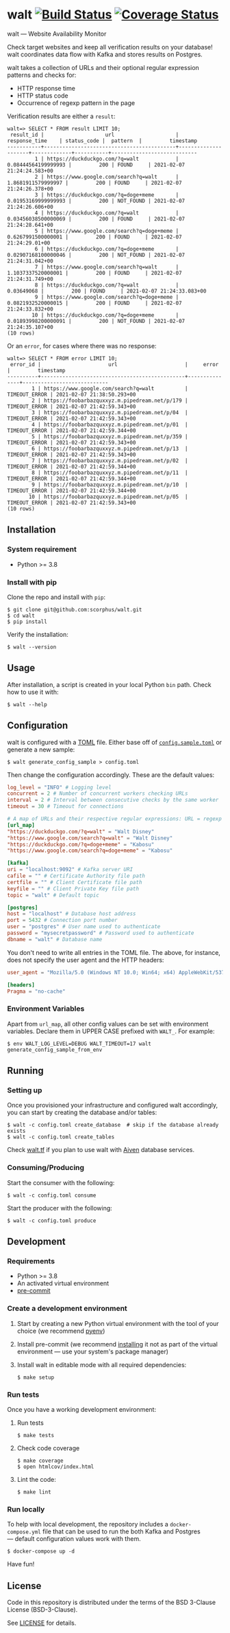# walt [![Build Status][build-badge]][action-link] [![Coverage Status][codecov-badge]][codecov-link]

walt — Website Availability Monitor

Check target websites and keep all verification results on your database! walt
coordinates data flow with Kafka and stores results on Postgres.

walt takes a collection of URLs and their optional regular expression patterns
and checks for:

- HTTP response time
- HTTP status code
- Occurrence of regexp pattern in the page

Verification results are either a `result`:

```
walt=> SELECT * FROM result LIMIT 10;
 result_id |                    url                    |    response_time    | status_code |  pattern  |         timestamp          
-----------+-------------------------------------------+---------------------+-------------+-----------+----------------------------
         1 | https://duckduckgo.com/?q=walt            | 0.08444564199999993 |         200 | FOUND     | 2021-02-07 21:24:24.583+00
         2 | https://www.google.com/search?q=walt      |  1.8681911579999997 |         200 | FOUND     | 2021-02-07 21:24:26.378+00
         3 | https://duckduckgo.com/?q=doge+meme       | 0.01953169999999993 |         200 | NOT_FOUND | 2021-02-07 21:24:26.606+00
         4 | https://duckduckgo.com/?q=walt            | 0.03456038500000069 |         200 | FOUND     | 2021-02-07 21:24:28.641+00
         5 | https://www.google.com/search?q=doge+meme |  0.6267991500000001 |         200 | FOUND     | 2021-02-07 21:24:29.01+00
         6 | https://duckduckgo.com/?q=doge+meme       | 0.02907168100000046 |         200 | NOT_FOUND | 2021-02-07 21:24:31.042+00
         7 | https://www.google.com/search?q=walt      |  1.1037337520000001 |         200 | FOUND     | 2021-02-07 21:24:31.749+00
         8 | https://duckduckgo.com/?q=walt            |          0.03649068 |         200 | FOUND     | 2021-02-07 21:24:33.083+00
         9 | https://www.google.com/search?q=doge+meme |  0.0821932520000015 |         200 | FOUND     | 2021-02-07 21:24:33.832+00
        10 | https://duckduckgo.com/?q=doge+meme       | 0.01893998200000091 |         200 | NOT_FOUND | 2021-02-07 21:24:35.107+00
(10 rows)
```
Or an `error`, for cases where there was no response:

```
walt=> SELECT * FROM error LIMIT 10;
 error_id |                      url                      |     error     |         timestamp          
----------+-----------------------------------------------+---------------+----------------------------
        1 | https://www.google.com/search?q=walt          | TIMEOUT_ERROR | 2021-02-07 21:38:50.293+00
        2 | https://foobarbazquxxyz.m.pipedream.net/p/179 | TIMEOUT_ERROR | 2021-02-07 21:42:59.343+00
        3 | https://foobarbazquxxyz.m.pipedream.net/p/04  | TIMEOUT_ERROR | 2021-02-07 21:42:59.343+00
        4 | https://foobarbazquxxyz.m.pipedream.net/p/01  | TIMEOUT_ERROR | 2021-02-07 21:42:59.344+00
        5 | https://foobarbazquxxyz.m.pipedream.net/p/359 | TIMEOUT_ERROR | 2021-02-07 21:42:59.343+00
        6 | https://foobarbazquxxyz.m.pipedream.net/p/13  | TIMEOUT_ERROR | 2021-02-07 21:42:59.343+00
        7 | https://foobarbazquxxyz.m.pipedream.net/p/02  | TIMEOUT_ERROR | 2021-02-07 21:42:59.344+00
        8 | https://foobarbazquxxyz.m.pipedream.net/p/11  | TIMEOUT_ERROR | 2021-02-07 21:42:59.344+00
        9 | https://foobarbazquxxyz.m.pipedream.net/p/10  | TIMEOUT_ERROR | 2021-02-07 21:42:59.344+00
       10 | https://foobarbazquxxyz.m.pipedream.net/p/05  | TIMEOUT_ERROR | 2021-02-07 21:42:59.343+00
(10 rows)
```

## Installation

### System requirement

- Python >= 3.8

### Install with pip

Clone the repo and install with `pip`:

    $ git clone git@github.com:scorphus/walt.git
    $ cd walt
    $ pip install

Verify the installation:

    $ walt --version

## Usage

After installation, a script is created in your local Python `bin` path. Check
how to use it with:

    $ walt --help

## Configuration

walt is configured with a [TOML] file. Either base off of
[`config.sample.toml`][config.sample.toml] or generate a new sample:

    $ walt generate_config_sample > config.toml

Then change the configuration accordingly. These are the default values:

```toml
log_level = "INFO" # Logging level
concurrent = 2 # Number of concurrent workers checking URLs
interval = 2 # Interval between consecutive checks by the same worker
timeout = 30 # Timeout for connections

# A map of URLs and their respective regular expressions: URL = regexp pattern
[url_map]
"https://duckduckgo.com/?q=walt" = "Walt Disney"
"https://www.google.com/search?q=walt" = "Walt Disney"
"https://duckduckgo.com/?q=doge+meme" = "Kabosu"
"https://www.google.com/search?q=doge+meme" = "Kabosu"

[kafka]
uri = "localhost:9092" # Kafka server URI
cafile = "" # Certificate Authority file path
certfile = "" # Client Certificate file path
keyfile = "" # Client Private Key file path
topic = "walt" # Default topic

[postgres]
host = "localhost" # Database host address
port = 5432 # Connection port number
user = "postgres" # User name used to authenticate
password = "mysecretpassword" # Password used to authenticate
dbname = "walt" # Database name

```

You don't need to write all entries in the TOML file. The above, for instance,
does not specify the user agent and the HTTP headers:

```toml
user_agent = "Mozilla/5.0 (Windows NT 10.0; Win64; x64) AppleWebKit/537.36 (KHTML, like Gecko) Chrome/87.0.4280.141 Safari/537.36"

[headers]
Pragma = "no-cache"
```

### Environment Variables

Apart from `url_map`, all other config values can be set with environment
variables. Declare them in UPPER CASE prefixed with `WALT_`. For example:

    $ env WALT_LOG_LEVEL=DEBUG WALT_TIMEOUT=17 walt generate_config_sample_from_env

## Running

### Setting up

Once you provisioned your infrastructure and configured walt accordingly, you
can start by creating the database and/or tables:

    $ walt -c config.toml create_database  # skip if the database already exists
    $ walt -c config.toml create_tables

Check [walt.tf] if you plan to use walt with [Aiven] database services.

### Consuming/Producing

Start the consumer with the following:

    $ walt -c config.toml consume

Start the producer with the following:

    $ walt -c config.toml produce

## Development

### Requirements

- Python >= 3.8
- An activated virtual environment
- [pre-commit]

### Create a development environment

1. Start by creating a new Python virtual environment with the tool of your
   choice (we recommend [pyenv])
2. Install pre-commit (we recommend [installing][pre-commit-install] it not as
   part of the virtual environment — use your system's package manager)
3. Install walt in editable mode with all required dependencies:

       $ make setup

### Run tests

Once you have a working development environment:

1. Run tests

       $ make tests

2. Check code coverage

       $ make coverage
       $ open htmlcov/index.html

3. Lint the code:

       $ make lint

### Run locally

To help with local development, the repository includes a `docker-compose.yml`
file that can be used to run the both Kafka and Postgres — default configuration
values work with them.

    $ docker-compose up -d

Have fun!

## License

Code in this repository is distributed under the terms of the BSD 3-Clause
License (BSD-3-Clause).

See [LICENSE] for details.

[build-badge]: https://github.com/scorphus/walt/workflows/Python/badge.svg
[action-link]: https://github.com/scorphus/walt/actions?query=workflow%3APython
[codecov-badge]: https://codecov.io/gh/scorphus/walt/branch/main/graph/badge.svg
[codecov-link]: https://codecov.io/gh/scorphus/walt
[toml]: https://gist.github.com/njsmith/78f68204c5d969f8c8bc645ef77d4a8f#summary
[config.sample.toml]: config.sample.toml
[walt.tf]: https://github.com/scorphus/walt.tf
[Aiven]: https://aiven.io/
[pre-commit]: https://pre-commit.com
[pre-commit-install]: https://pre-commit.com/#install
[pyenv]: https://github.com/pyenv/pyenv
[license]: LICENSE
